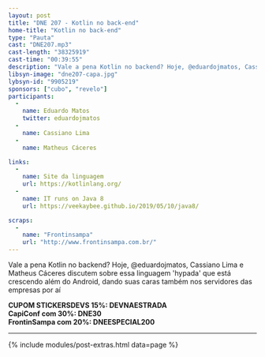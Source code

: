 ```yaml
---
layout: post
title: "DNE 207 - Kotlin no back-end"
home-title: "Kotlin no back-end"
type: "Pauta"
cast: "DNE207.mp3"
cast-length: "38325919"
cast-time: "00:39:55"
description: "Vale a pena Kotlin no backend? Hoje, @eduardojmatos, Cassiano Lima e Matheus Cáceres discutem sobre essa linguagem 'hypada' que está crescendo além do Android, dando suas caras também nos servidores das empresas por aí!"
libsyn-image: "dne207-capa.jpg"
lybsyn-id: "9905219"
sponsors: ["cubo", "revelo"]
participants:
  -
    name: Eduardo Matos
    twitter: eduardojmatos
  -
    name: Cassiano Lima
  -
    name: Matheus Cáceres

links:
  -
    name: Site da linguagem
    url: https://kotlinlang.org/
  -
    name: IT runs on Java 8
    url: https://veekaybee.github.io/2019/05/10/java8/

scraps:
  -
    name: "Frontinsampa"
    url: "http://www.frontinsampa.com.br/"
---
```


Vale a pena Kotlin no backend? Hoje, @eduardojmatos, Cassiano Lima e Matheus Cáceres discutem sobre essa linguagem 'hypada' que está crescendo além do Android, dando suas caras também nos servidores das empresas por aí

<strong>CUPOM STICKERSDEVS 15%: DEVNAESTRADA</strong>
<br>
<strong>CapiConf com 30%: DNE30</strong>
<br>
<strong>FrontinSampa com 20%: DNEESPECIAL200</strong>

---

{% include modules/post-extras.html data=page %}
